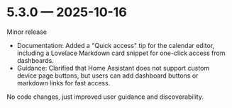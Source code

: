 # 5.3.0 — 2025-10-16

Minor release

- Documentation: Added a "Quick access" tip for the calendar editor, including a Lovelace Markdown card snippet for one-click access from dashboards.
- Guidance: Clarified that Home Assistant does not support custom device page buttons, but users can add dashboard buttons or markdown links for fast access.

No code changes, just improved user guidance and discoverability.
